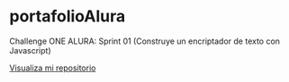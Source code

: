 # portafolioAlura
Challenge ONE ALURA: Sprint 01 (Construye un encriptador de texto con Javascript)

<a href="https://michaeltarazona05.github.io/portafolioAlura/">Visualiza mi repositorio</a>
